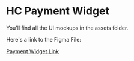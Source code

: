 # HC Payment Widget

You'll find all the UI mockups in the assets folder.

Here's a link to the Figma File:

[Payment Widget Link](https://www.figma.com/design/0LtAFZz84SfodOD5PPBjQn/Payment-Widget?node-id=0-1&t=3fQhvwMY6P3LKKnb-1)